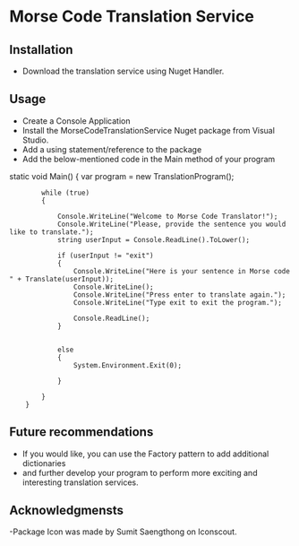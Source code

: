 # Morse Code Translation Service 

## Installation
 - Download the translation service using Nuget Handler.

## Usage
 - Create a Console Application 
 - Install the MorseCodeTranslationService Nuget package from Visual Studio. 
 - Add a using statement/reference to the package
 - Add the below-mentioned code in the Main method of your program


static void Main() 
        {
            var program = new TranslationProgram(); 
            
            while (true)
            {

                Console.WriteLine("Welcome to Morse Code Translator!");
                Console.WriteLine("Please, provide the sentence you would like to translate.");
                string userInput = Console.ReadLine().ToLower();

                if (userInput != "exit")
                {
                    Console.WriteLine("Here is your sentence in Morse code " + Translate(userInput));
                    Console.WriteLine();
                    Console.WriteLine("Press enter to translate again.");
                    Console.WriteLine("Type exit to exit the program.");

                    Console.ReadLine();
                }


                else
                {
                    System.Environment.Exit(0);

                }

            }
        }
## Future recommendations
 - If you would like, you can use the Factory pattern to add additional dictionaries 
 - and further develop your program to perform more exciting and interesting translation services. 

## Acknowledgmensts 
 -Package Icon was made by Sumit Saengthong on Iconscout. 



